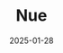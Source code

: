 ---  
layout: startup_page  
title: "Nue"  
id: "nue.io"  
permalink: "/nuenue.io01282025/"  
website: "https://www.nue.io/"  
funding_round: "Series A"  
funding_amount: "$20M"  
investors: "Inovia Capital, Information Venture Partners, Bluefish Capital, NextWorld Capital, NJP Ventures, Operator Stack Fund"  
about: "Nue offers an omni-channel Revenue Lifecycle platform that helps B2B SaaS companies manage their revenue lifecycles end-to-end. It unifies CPQ, customer lifecycles, billing, and revenue intelligence, allowing businesses to deploy hybrid revenue models and gain complete financial visibility. This platform provides a more efficient and less expensive alternative to legacy systems like Salesforce CPQ and Zuora."  
markets: "SaaS, B2B, Business Development, Direct Sales, Software"  
hq: "San Mateo, California, United States"  
founded_year: "2019"  
linkedin: "https://www.linkedin.com/company/nue-io"  
twitter: "https://twitter.com/nue_io"  
instagram: ""  
facebook: "https://www.facebook.com/nue.io/"  
crunchbase: "https://www.crunchbase.com/organization/nue-io-5e9b"  
pitchbook: "https://pitchbook.com/profiles/company/498439-36"  

date_display: "28-Jan-2025"  
date: "2025-01-28"

# SEO Optimization  
meta_title: "Nue - Series A Funding ($20M)"  
meta_description: "Nue, Nue offers an omni-channel Revenue Lifecycle platform that helps B2B SaaS companies manage their revenue lifecycles end-to-end. It unifies CPQ, custom..."  
meta_keywords: "Nue, SaaS, B2B, Business Development, Direct Sales, Software, Series A funding"  
canonical_url: "https://startup.projectstartups.com/nuenue.io01282025/"  
---